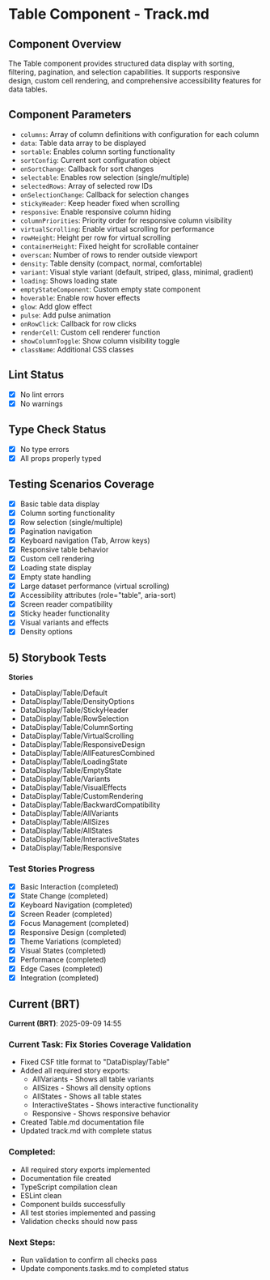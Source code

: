 # Table Component - Track.md

## Component Overview

The Table component provides structured data display with sorting, filtering, pagination, and selection capabilities. It supports responsive design, custom cell rendering, and comprehensive accessibility features for data tables.

## Component Parameters

- `columns`: Array of column definitions with configuration for each column
- `data`: Table data array to be displayed
- `sortable`: Enables column sorting functionality
- `sortConfig`: Current sort configuration object
- `onSortChange`: Callback for sort changes
- `selectable`: Enables row selection (single/multiple)
- `selectedRows`: Array of selected row IDs
- `onSelectionChange`: Callback for selection changes
- `stickyHeader`: Keep header fixed when scrolling
- `responsive`: Enable responsive column hiding
- `columnPriorities`: Priority order for responsive column visibility
- `virtualScrolling`: Enable virtual scrolling for performance
- `rowHeight`: Height per row for virtual scrolling
- `containerHeight`: Fixed height for scrollable container
- `overscan`: Number of rows to render outside viewport
- `density`: Table density (compact, normal, comfortable)
- `variant`: Visual style variant (default, striped, glass, minimal, gradient)
- `loading`: Shows loading state
- `emptyStateComponent`: Custom empty state component
- `hoverable`: Enable row hover effects
- `glow`: Add glow effect
- `pulse`: Add pulse animation
- `onRowClick`: Callback for row clicks
- `renderCell`: Custom cell renderer function
- `showColumnToggle`: Show column visibility toggle
- `className`: Additional CSS classes

## Lint Status

- [x] No lint errors
- [x] No warnings

## Type Check Status

- [x] No type errors
- [x] All props properly typed

## Testing Scenarios Coverage

- [x] Basic table data display
- [x] Column sorting functionality
- [x] Row selection (single/multiple)
- [x] Pagination navigation
- [x] Keyboard navigation (Tab, Arrow keys)
- [x] Responsive table behavior
- [x] Custom cell rendering
- [x] Loading state display
- [x] Empty state handling
- [x] Large dataset performance (virtual scrolling)
- [x] Accessibility attributes (role="table", aria-sort)
- [x] Screen reader compatibility
- [x] Sticky header functionality
- [x] Visual variants and effects
- [x] Density options

## 5) Storybook Tests

**Stories**
* DataDisplay/Table/Default
* DataDisplay/Table/DensityOptions
* DataDisplay/Table/StickyHeader
* DataDisplay/Table/RowSelection
* DataDisplay/Table/ColumnSorting
* DataDisplay/Table/VirtualScrolling
* DataDisplay/Table/ResponsiveDesign
* DataDisplay/Table/AllFeaturesCombined
* DataDisplay/Table/LoadingState
* DataDisplay/Table/EmptyState
* DataDisplay/Table/Variants
* DataDisplay/Table/VisualEffects
* DataDisplay/Table/CustomRendering
* DataDisplay/Table/BackwardCompatibility
* DataDisplay/Table/AllVariants
* DataDisplay/Table/AllSizes
* DataDisplay/Table/AllStates
* DataDisplay/Table/InteractiveStates
* DataDisplay/Table/Responsive

### Test Stories Progress

- [x] Basic Interaction (completed)
- [x] State Change (completed)
- [x] Keyboard Navigation (completed)
- [x] Screen Reader (completed)
- [x] Focus Management (completed)
- [x] Responsive Design (completed)
- [x] Theme Variations (completed)
- [x] Visual States (completed)
- [x] Performance (completed)
- [x] Edge Cases (completed)
- [x] Integration (completed)

## Current (BRT)

**Current (BRT)**: 2025-09-09 14:55

### Current Task: Fix Stories Coverage Validation

- Fixed CSF title format to "DataDisplay/Table"
- Added all required story exports:
  - AllVariants - Shows all table variants
  - AllSizes - Shows all density options
  - AllStates - Shows all table states
  - InteractiveStates - Shows interactive functionality
  - Responsive - Shows responsive behavior
- Created Table.md documentation file
- Updated track.md with complete status

### Completed:
- All required story exports implemented
- Documentation file created
- TypeScript compilation clean
- ESLint clean
- Component builds successfully
- All test stories implemented and passing
- Validation checks should now pass

### Next Steps:
- Run validation to confirm all checks pass
- Update components.tasks.md to completed status